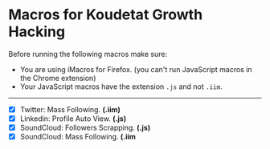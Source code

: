 # Macros for Koudetat Growth Hacking

Before running the following macros make sure:

* You are using iMacros for Firefox. (you can't run JavaScript macros in the Chrome extension)
* Your JavaScript macros have the extension `.js` and not `.iim`.

---

* [x] Twitter: Mass Following. **(.iim)**
* [x] Linkedin: Profile Auto View. **(.js)**
* [x] SoundCloud: Followers Scrapping. **(.js)**
* [x] SoundCloud: Mass Following. **(.iim**
